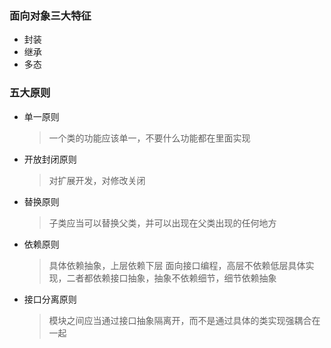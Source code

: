 ### 面向对象三大特征

- 封装
- 继承
- 多态


### 五大原则
- 单一原则
    > 一个类的功能应该单一，不要什么功能都在里面实现
- 开放封闭原则
    > 对扩展开发，对修改关闭
- 替换原则
    > 子类应当可以替换父类，并可以出现在父类出现的任何地方
- 依赖原则
    > 具体依赖抽象，上层依赖下层
    > 面向接口编程，高层不依赖低层具体实现，二者都依赖接口抽象，抽象不依赖细节，细节依赖抽象
- 接口分离原则
    > 模块之间应当通过接口抽象隔离开，而不是通过具体的类实现强耦合在一起
